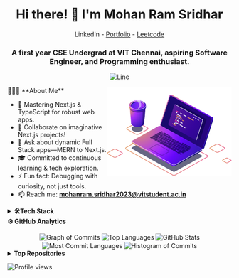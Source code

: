 <!--- Body Begins -->

<!-- Center-aligned header -->
<div align="center">
  <h1>Hi there! 👋 I'm Mohan Ram Sridhar</h1>
  <!-- Links to social profiles -->
  <pa
    <a href="https://www.linkedin.com/in/mohanramsridhar/">LinkedIn</a> - 
    <a href="https://mohanramsridhar.github.io/mohanRam/">Portfolio</a> -
    <a href="https://leetcode.com/u/MohanRamSridhar/">Leetcode</a>
  </p> 
</div>

<!-- Brief introduction -->
<h3 align="center">A first year CSE Undergrad at VIT Chennai, aspiring Software Engineer, and Programming enthusiast.</h3>

<!-- Divider line -->
<p align="center">
  <img src="https://user-images.githubusercontent.com/85225156/171937799-8fc9e255-9889-4642-9c92-6df85fb86e82.gif" alt="Line" />
</p>
<!-- List of personal information -->
👨🏻‍💻 **About Me**<img src="https://github.com/Princegupta101/Princegupta101/blob/main/Assets/illustration.png?raw=true" width="280px" height="200px" align="right"> 

- 🌱 Mastering Next.js & TypeScript for robust web apps.
- 👯 Collaborate on imaginative Next.js projects!
- 💬 Ask about dynamic Full Stack apps—MERN to Next.js.
- 🎓 Committed to continuous learning & tech exploration.
- ⚡ Fun fact: Debugging with curiosity, not just tools.
- 📫 Reach me: **mohanram.sridhar2023@vitstudent.ac.in**
 

<!-- Icons representing the tech stack -->
<details> 
 <summary><b>🛠Tech Stack</b></summary><br>

<!-- Languages -->
<p style="display: flex; justify-content: center;"><b>Languages:</b>
  <!-- JavaScript --> <img src="https://raw.githubusercontent.com/devicons/devicon/master/icons/javascript/javascript-original.svg" alt="JavaScript" width="30" height="30" /> 
  <!-- Java --> <img src="https://raw.githubusercontent.com/devicons/devicon/master/icons/java/java-original.svg" width="30" height="30" alt="Java" />
  <!-- C --> <img src="https://raw.githubusercontent.com/devicons/devicon/master/icons/c/c-original.svg" alt="C" width="30" height="30" /> 
  <!-- C++ --> <img src="https://raw.githubusercontent.com/devicons/devicon/master/icons/cplusplus/cplusplus-original.svg" alt="C++" width="30" height="30" /> 
  <!-- TypeScript --> <img src="https://raw.githubusercontent.com/devicons/devicon/master/icons/typescript/typescript-original.svg" alt="TypeScript" width="30" height="30" /> 
  <!-- Python --><img src="https://raw.githubusercontent.com/devicons/devicon/master/icons/python/python-original.svg" alt="Python" width="30" height="30" />
  <!-- MongoDB --><img src="https://raw.githubusercontent.com/devicons/devicon/master/icons/mongodb/mongodb-original.svg" alt="MongoDB" width="30" height="30" /> 
  <!-- MySQL --><img src="https://raw.githubusercontent.com/devicons/devicon/master/icons/mysql/mysql-original.svg" alt="MySQL" width="30" height="30" /> 
  <!-- HTML5 --><img src="https://raw.githubusercontent.com/devicons/devicon/master/icons/html5/html5-original.svg" alt="HTML5" width="30" height="30" /> 
  <!-- CSS --><img src="https://raw.githubusercontent.com/devicons/devicon/master/icons/css3/css3-original.svg" alt="CSS" width="30" height="30" /> 
</p>

<!-- Frameworks and Libraries -->
<p style="display: flex; justify-content: center;"><b>Frameworks and Libraries:</b>
  <!-- Next.js --><img src="https://cdn.jsdelivr.net/gh/devicons/devicon/icons/nextjs/nextjs-original.svg" alt="Next.js" width="30" height="30"/> 
  <!-- React --><img src="https://raw.githubusercontent.com/devicons/devicon/master/icons/react/react-original.svg" alt="React" width="30" height="30" /> 
  <!-- Redux --><img src="https://raw.githubusercontent.com/devicons/devicon/master/icons/redux/redux-original.svg" alt="Redux" width="30" height="30" /> 
  <!-- Express.js --><img src="https://img.shields.io/badge/-Express.js-F09437?logo=Express.js&logoColor=white&style=flat" alt="Express.js" width="50" height="30" />
 <!-- Node.js --> <img src="https://img.shields.io/badge/-Node.js-4679A4?logo=Node.js&logoColor=orange&style=flat" alt="Node.js" width="50" height="30" />
  <!-- Tailwind CSS --><img src="https://cdn.jsdelivr.net/gh/devicons/devicon/icons/tailwindcss/tailwindcss-original.svg" alt="Tailwind CSS" width="30" height="30" /> 
  <!-- npm --><img src="https://raw.githubusercontent.com/devicons/devicon/master/icons/npm/npm-original-wordmark.svg" alt="npm" width="30" height="30" />
  <!-- Numpy --><img src="https://img.shields.io/badge/-Numpy-0E7ACE?logo=numpy&logoColor=white&style=flat" alt="Numpy" width="50" height="30" />
  <!-- Pandas --><img src="https://img.shields.io/badge/-Pandas-150455?logo=pandas&logoColor=white&style=flat" alt="Pandas" width="50" height="30" />
  <!-- Sklearn --><img src="https://img.shields.io/badge/-Sklearn-F09437?logo=scikit-learn&logoColor=white&style=flat" alt="Sklearn" width="50" height="30" />
</p>

<!-- Tools and Platforms -->
<p style="display: flex; justify-content: center;"><b>Tools and Platforms:</b>
  <!-- Git --> <img src="https://www.vectorlogo.zone/logos/git-scm/git-scm-icon.svg" alt="Git" width="30" height="30" /> 
  <!-- GitHub --><img src="https://raw.githubusercontent.com/devicons/devicon/master/icons/github/github-original.svg" alt="GitHub" width="30" height="30" />
  <!-- Cloudflare --><img src="https://img.shields.io/badge/-Cloudflare-4679A4?logo=Cloudflare&logoColor=orange&style=flat" alt="Cloudflare" width="50" height="30" />
  <!-- Visual Studio Code --> <img src="https://img.shields.io/badge/-Visual%20Studio%20Code-25AEF4?logo=visualstudio&logoColor=white&style=flat" alt="Visual Studio Code" width="50" height="30" />
</p>

<!-- Operating Systems -->
<p style="display: flex; justify-content: center;"><b>Operating Systems:</b>
  <!-- Windows --> <img src="https://img.shields.io/badge/-Windows-0F7BCF?logo=Windows&logoColor=white&style=flat" alt="Windows" width="50" height="30" />
  <!-- Linux --><img src="https://img.shields.io/badge/-Linux-EDBD2B?logo=Linux&logoColor=black&style=flat" alt="Linux" width="50" height="30" />
</p>

</details> 

<!-- GitHub Analytics -->
<summary><b>⚙️ GitHub Analytics</b></summary><br>
  <div align="center">
    <!-- Graph of Commits -->
    <img align="center" height="155em"src="https://github-profile-summary-cards.vercel.app/api/cards/profile-details?username=princegupta101&theme=github_dark" alt="Graph of Commits" />
    <!-- Repositories per language -->
    <img align="center" height="155em" src="http://github-profile-summary-cards.vercel.app/api/cards/repos-per-language?username=PrinceGupta101&theme=github_dark" alt="Top Languages" />
    <!-- GitHub stats -->
    <img align="center" height="155em" src="http://github-profile-summary-cards.vercel.app/api/cards/stats?username=PrinceGupta101&theme=github_dark" alt="GitHub Stats" />
      <!-- Repositories per language -->
    <img align="center" height="155em" src="http://github-profile-summary-cards.vercel.app/api/cards/most-commit-language?username=PrinceGupta101&theme=github_dark" alt="Most Commit Languages" />
    <!-- Histogram of Commits -->
    <img align="center" height="155em" src="https://github-profile-summary-cards.vercel.app/api/cards/productive-time?username=princegupta101&theme=github_dark" alt="Histogram of Commits" /></br>
  </div>

<!-- Top Repositories -->
<details>
  <summary><b>Top Repositories</b></summary><br>
   <p align="center">
    <!-- Learning Management System -->
    <a href="https://github.com/Princegupta101/Learning-Management-System"> <img width="250" src="https://denvercoder1-github-readme-stats.vercel.app/api/pin/?username=Princegupta101&repo=Learning-Management-System&theme=react&bg_color=1F222E&title_color=F8D866&hide_border=true&icon_color=F8D866&show_icons=false" alt="Learning Management System">
    </a>
    <!-- Live Code Share -->
    <a href="https://github.com/Princegupta101/Live-Code-Share"> <img width="250" src="https://denvercoder1-github-readme-stats.vercel.app/api/pin/?username=Princegupta101&repo=Live-Code-Share&theme=react&bg_color=1F222E&title_color=F8D866&hide_border=true&icon_color=F8D866&show_icons=false" alt="Live Code Share">
    </a>
    <!-- Portfolio -->
    <a href="https://github.com/Princegupta101/Portfolio"> <img width="250" src="https://denvercoder1-github-readme-stats.vercel.app/api/pin/?username=Princegupta101&repo=Portfolio&theme=react&bg_color=1F222E&title_color=F8D866&hide_border=true&icon_color=F8D866&show_icons=false" alt="Portfolio">
    </a>
  </p>     
</details>


<!-- Profile views counter -->
<p align="left"> 
  <img src="https://komarev.com/ghpvc/?username=princegupta101&label=Profile%20views&color=0e75b6&style=flat" alt="Profile views" /> 
</p>
